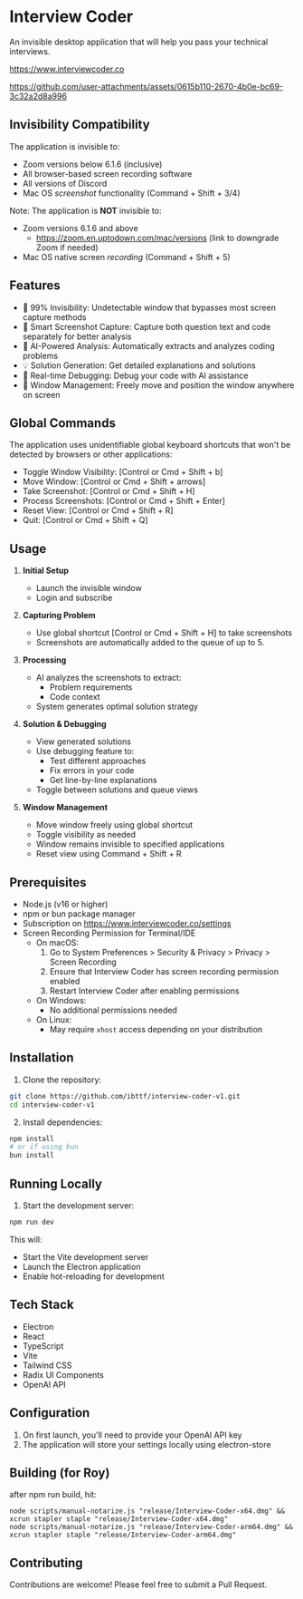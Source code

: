 # Interview Coder

An invisible desktop application that will help you pass your technical interviews.

https://www.interviewcoder.co


https://github.com/user-attachments/assets/0615b110-2670-4b0e-bc69-3c32a2d8a996

## Invisibility Compatibility

The application is invisible to:

- Zoom versions below 6.1.6 (inclusive)
- All browser-based screen recording software
- All versions of Discord
- Mac OS _screenshot_ functionality (Command + Shift + 3/4)

Note: The application is **NOT** invisible to:

- Zoom versions 6.1.6 and above
  - https://zoom.en.uptodown.com/mac/versions (link to downgrade Zoom if needed)
- Mac OS native screen _recording_ (Command + Shift + 5)

## Features

- 🎯 99% Invisibility: Undetectable window that bypasses most screen capture methods
- 📸 Smart Screenshot Capture: Capture both question text and code separately for better analysis
- 🤖 AI-Powered Analysis: Automatically extracts and analyzes coding problems
- 💡 Solution Generation: Get detailed explanations and solutions
- 🔧 Real-time Debugging: Debug your code with AI assistance
- 🎨 Window Management: Freely move and position the window anywhere on screen

## Global Commands

The application uses unidentifiable global keyboard shortcuts that won't be detected by browsers or other applications:

- Toggle Window Visibility: [Control or Cmd + Shift + b]
- Move Window: [Control or Cmd + Shift + arrows]
- Take Screenshot: [Control or Cmd + Shift + H]
- Process Screenshots: [Control or Cmd + Shift + Enter]
- Reset View: [Control or Cmd + Shift + R]
- Quit: [Control or Cmd + Shift + Q]

## Usage

1. **Initial Setup**

   - Launch the invisible window
   - Login and subscribe

2. **Capturing Problem**

   - Use global shortcut [Control or Cmd + Shift + H] to take screenshots
   - Screenshots are automatically added to the queue of up to 5.

3. **Processing**

   - AI analyzes the screenshots to extract:
     - Problem requirements
     - Code context
   - System generates optimal solution strategy

4. **Solution & Debugging**

   - View generated solutions
   - Use debugging feature to:
     - Test different approaches
     - Fix errors in your code
     - Get line-by-line explanations
   - Toggle between solutions and queue views

5. **Window Management**
   - Move window freely using global shortcut
   - Toggle visibility as needed
   - Window remains invisible to specified applications
   - Reset view using Command + Shift + R

## Prerequisites

- Node.js (v16 or higher)
- npm or bun package manager
- Subscription on https://www.interviewcoder.co/settings
- Screen Recording Permission for Terminal/IDE
  - On macOS:
    1. Go to System Preferences > Security & Privacy > Privacy > Screen Recording
    2. Ensure that Interview Coder has screen recording permission enabled
    3. Restart Interview Coder after enabling permissions
  - On Windows:
    - No additional permissions needed
  - On Linux:
    - May require `xhost` access depending on your distribution

## Installation

1. Clone the repository:

```bash
git clone https://github.com/ibttf/interview-coder-v1.git
cd interview-coder-v1
```

2. Install dependencies:

```bash
npm install
# or if using bun
bun install
```

## Running Locally

1. Start the development server:

```bash
npm run dev
```

This will:

- Start the Vite development server
- Launch the Electron application
- Enable hot-reloading for development

## Tech Stack

- Electron
- React
- TypeScript
- Vite
- Tailwind CSS
- Radix UI Components
- OpenAI API

## Configuration

1. On first launch, you'll need to provide your OpenAI API key
2. The application will store your settings locally using electron-store

## Building (for Roy)

after npm run build, hit:

```
node scripts/manual-notarize.js "release/Interview-Coder-x64.dmg" && xcrun stapler staple "release/Interview-Coder-x64.dmg"
node scripts/manual-notarize.js "release/Interview-Coder-arm64.dmg" && xcrun stapler staple "release/Interview-Coder-arm64.dmg"
```

## Contributing

Contributions are welcome! Please feel free to submit a Pull Request.
